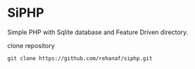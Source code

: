 # SiPHP
Simple PHP with Sqlite database and Feature Driven directory.

clone repository
```
git clone https://github.com/rehanaf/siphp.git
```

